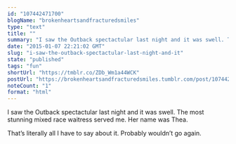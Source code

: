 ```yaml
---
id: "107442471700"
blogName: "brokenheartsandfracturedsmiles"
type: "text"
title: ""
summary: "I saw the Outback spectactular last night and it was swell. The most stunning mixed race waitress served me. Her name was..."
date: "2015-01-07 22:21:02 GMT"
slug: "i-saw-the-outback-spectactular-last-night-and-it"
state: "published"
tags: "fun"
shortUrl: "https://tmblr.co/ZDb_Wm1a44WCK"
postUrl: "https://brokenheartsandfracturedsmiles.tumblr.com/post/107442471700/i-saw-the-outback-spectactular-last-night-and-it"
noteCount: "1"
format: "html"
---
```


I saw the Outback spectactular last night and it was swell. The most stunning mixed race waitress served me. Her name was Thea. 

That’s literally all I have to say about it. Probably wouldn’t go again.